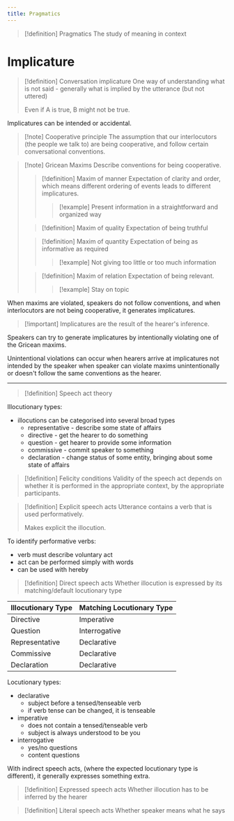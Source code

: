 ```yaml
---
title: Pragmatics
---
```

> [!definition] Pragmatics
> The study of meaning in context

# Implicature

> [!definition] Conversation implicature
> One way of understanding what is not said - generally what is implied by the utterance (but not uttered)
> 
> Even if A is true, B might not be true.

Implicatures can be intended or accidental.

> [!note] Cooperative principle
> The assumption that our interlocutors (the people we talk to) are being cooperative, and follow certain conversational conventions.

> [!note] Gricean Maxims
> Describe conventions for being cooperative.
> 
> > [!definition] Maxim of manner
> > Expectation of clarity and order, which means different ordering of events leads to different implicatures.
> > 
> > > [!example] Present information in a straightforward and organized way
> 
> > [!definition] Maxim of quality
> > Expectation of being truthful
> 
> > [!definition] Maxim of quantity
> > Expectation of being as informative as required
> > > [!example] Not giving too little or too much information
> 
> 
> > [!definition] Maxim of relation
> > Expectation of being relevant.
> > 
> > > [!example] Stay on topic
> 

When maxims are violated, speakers do not follow conventions, and when interlocutors are not being cooperative, it generates implicatures.

> [!important] Implicatures are the result of the hearer's inference. 

Speakers can try to generate implicatures by intentionally violating one of the Gricean maxims.

Unintentional violations can occur when hearers arrive at implicatures not intended by the speaker when speaker can violate maxims unintentionally or doesn't follow the same conventions as the hearer.

---

> [!definition] Speech act theory

Illocutionary types:
- illocutions can be categorised into several broad types
	- representative - describe some state of affairs
	- directive - get the hearer to do something
	- question - get hearer to provide some information
	- commissive - commit speaker to something
	- declaration - change status of some entity, bringing about some state of affairs

> [!definition] Felicity conditions
> Validity of the speech act depends on whether it is performed in the appropriate context, by the appropriate participants.

> [!definition] Explicit speech acts
> Utterance contains a verb that is used performatively.
> 
> Makes explicit the illocution.

To identify performative verbs:
- verb must describe voluntary act
- act can be performed simply with words
- can be used with hereby

> [!definition] Direct speech acts
> Whether illocution is expressed by its matching/default locutionary type


| Illocutionary Type | Matching Locutionary Type |
| ------------------ | ------------------------- |
| Directive          | Imperative                |
| Question           | Interrogative             |
| Representative     | Declarative               |
| Commissive         | Declarative               |
| Declaration        | Declarative               |
Locutionary types:
- declarative
	- subject before a tensed/tenseable verb
	- if verb tense can be changed, it is tenseable
- imperative
	- does not contain a tensed/tenseable verb
	- subject is always understood to be you
- interrogative
	- yes/no questions
	- content questions

With indirect speech acts, (where the expected locutionary type is different), it generally expresses something extra.

> [!definition] Expressed speech acts
> Whether illocution has to be inferred by the hearer

> [!definition] Literal speech acts
> Whether speaker means what he says